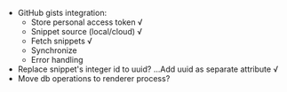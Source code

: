 * GitHub gists integration:
  * Store personal access token √
  * Snippet source (local/cloud) √
  * Fetch snippets √
  * Synchronize
  * Error handling
* Replace snippet's integer id to uuid? ...Add uuid as separate attribute √
* Move db operations to renderer process?